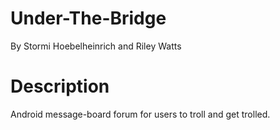 # Under-The-Bridge
By Stormi Hoebelheinrich and Riley Watts

# Description
Android message-board forum for users to troll and get trolled.


